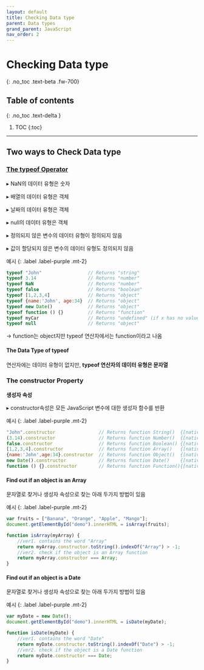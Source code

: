 ```yaml
---
layout: default
title: Checking Data type
parent: Data types
grand_parent: JavaScript
nav_order: 2
---
```

 
# Checking Data type
{: .no_toc .text-beta .fw-700}

## Table of contents
{: .no_toc .text-delta }

1. TOC
{:toc}

---

## Two ways to Check Data type

### [The typeof Operator](https://gekdev.github.io/docs/javascript/operator/#type-operators)

&#9656; NaN의 데이터 유형은 숫자

&#9656; 배열의 데이터 유형은 객체

&#9656; 날짜의 데이터 유형은 객체

&#9656; null의 데이터 유형은 객체

&#9656; 정의되지 않은 변수의 데이터 유형이 정의되지 않음

&#9656; 값이 할당되지 않은 변수의 데이터 유형도 정의되지 않음

예시
{: .label .label-purple .mt-2}
```js
typeof "John"                 // Returns "string"
typeof 3.14                   // Returns "number"
typeof NaN                    // Returns "number"
typeof false                  // Returns "boolean"
typeof [1,2,3,4]              // Returns "object"
typeof {name:'John', age:34}  // Returns "object"
typeof new Date()             // Returns "object"
typeof function () {}         // Returns "function"
typeof myCar                  // Returns "undefined" (if x has no value)
typeof null                   // Returns "object"
```

&#8594; function는 object지만 typeof 연산자에서는 function이라고 나옴

#### The Data Type of typeof

연산자에는 데이터 유형이 없지만, **typeof 연산자의 데이터 유형은 문자열**

### The constructor Property

**생성자 속성**

&#9656; constructor속성은 모든 JavaScript 변수에 대한 생성자 함수를 반환

예시
{: .label .label-purple .mt-2}
```js
"John".constructor                // Returns function String()  {[native code]}
(3.14).constructor                // Returns function Number()  {[native code]}
false.constructor                 // Returns function Boolean() {[native code]}
[1,2,3,4].constructor             // Returns function Array()   {[native code]}
{name:'John',age:34}.constructor  // Returns function Object()  {[native code]}
new Date().constructor            // Returns function Date()    {[native code]}
function () {}.constructor        // Returns function Function(){[native code]}
```

#### Find out if an object is an Array

문자열로 찾거나 생성자 속성으로 찾는 아래 두가지 방법이 있음

예시
{: .label .label-purple .mt-2}
```js
var fruits = ["Banana", "Orange", "Apple", "Mango"];
document.getElementById("demo").innerHTML = isArray(fruits);

function isArray(myArray) {
    //ver1. contains the word "Array"
    return myArray.constructor.toString().indexOf("Array") > -1;
    //ver2. check if the object is an Array function
    return myArray.constructor === Array;
}
```

#### Find out if an object is a Date

문자열로 찾거나 생성자 속성으로 찾는 아래 두가지 방법이 있음

예시
{: .label .label-purple .mt-2}
```js
var myDate = new Date();
document.getElementById("demo").innerHTML = isDate(myDate);

function isDate(myDate) {
    //ver1. contains the word "Date"
    return myDate.constructor.toString().indexOf("Date") > -1;
    //ver2. check if the object is a Date function
    return myDate.constructor === Date;               
}
```
